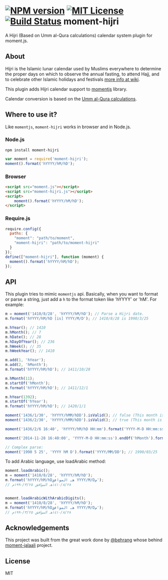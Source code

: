 [![NPM version][npm-version-image]][npm-url] [![MIT License][license-image]][license-url] [![Build Status][travis-image]][travis-url]
moment-hijri
==============

A Hijri (Based on Umm al-Qura calculations) calendar system plugin for moment.js.

About
-----

Hijri is the Islamic lunar calendar used by Muslims everywhere to determine the proper days on which to observe the annual fasting, to attend Hajj, and to celebrate other Islamic holidays and festivals [more info at wiki](https://en.wikipedia.org/wiki/Islamic_calendar).

This plugin adds Hijri calendar support to [momentjs](http://momentjs.com) library.

Calendar conversion is based on the [Umm al-Qura calculations](http://www.ummulqura.org.sa/).

Where to use it?
---------------

Like `momentjs`, `moment-hijri` works in browser and in Node.js.

### Node.js

```shell
npm install moment-hijri
```


```js
var moment = require('moment-hijri');
moment().format('hYYYY/hM/hD');
```

### Browser
```html
<script src="moment.js"></script>
<script src="moment-hijri.js"></script>
<script>
	moment().format('hYYYY/hM/hD');
</script>
```

### Require.js

```js
require.config({
  paths: {
    "moment": "path/to/moment",
    "moment-hijri": "path/to/moment-hijri"
  }
});
define(["moment-hijri"], function (moment) {
  moment().format('hYYYY/hM/hD');
});
```

API
---

This plugin tries to mimic `momentjs` api. Basically, when you want to format or parse a string, just add a `h` to the format token like 'hYYYY' or 'hM'. For example:

```js
m = moment('1410/8/28', 'hYYYY/hM/hD'); // Parse a Hijri date.
m.format('hYYYY/hM/hD [is] YYYY/M/D'); // 1410/8/28 is 1990/3/25

m.hYear(); // 1410
m.hMonth(); // 7
m.hDate(); // 28
m.hDayOfYear(); // 236
m.hWeek(); // 35
m.hWeekYear(); // 1410

m.add(1, 'hYear');
m.add(2, 'hMonth');
m.format('hYYYY/hM/hD'); // 1411/10/28

m.hMonth(11);
m.startOf('hMonth');
m.format('hYYYY/hM/hD'); // 1411/12/1

m.hYear(1392);
m.startOf('hYear');
m.format('hYYYY/hM/hD'); // 1420/1/1

moment('1436/1/30', 'hYYYY/hMM/hDD').isValid(); // false (This month is only 29 days).
moment('1436/2/30', 'hYYYY/hMM/hDD').isValid(); // true (This month is 30 days).

moment('1436/2/6 16:40', 'hYYYY/hM/hD HH:mm').format('YYYY-M-D HH:mm:ss'); // 2014-11-28 16:40:00

moment('2014-11-28 16:40:00', 'YYYY-M-D HH:mm:ss').endOf('hMonth').format('hYYYY/hM/hD HH:mm:ss'); // 1436/2/30 23:59:59

// Complex parse:
moment('1990 5 25', 'YYYY hM D').format('YYYY/MM/DD'); // 1990/03/25
```

To add Arabic language, use loadArabic method:

```js
moment.loadArabic();
m = moment('1410/8/28', 'hYYYY/hM/hD');
m.format('hYYYY/hM/hDهـ الموافق YYYY/M/Dم');
// ١٤١٠/٨/٢٨هـ الموافق ١٩٩٠/٣/٢٥م


moment.loadArabicWithArabicDigits();
m = moment('1410/8/28', 'hYYYY/hM/hD');
m.format('hYYYY/hM/hDهـ الموافق YYYY/M/Dم');
// ١٤١٠/٨/٢٨هـ الموافق ١٩٩٠/٣/٢٥م
```

Acknowledgements
-------
This project was built from the great work done by [@behrang](https://github.com/behrang) whose behind [moment-jalaali](https://github.com/jalaali/moment-jalaali) project. 

License
-------

MIT

[license-image]: http://img.shields.io/badge/license-MIT-blue.svg?style=flat
[license-url]: LICENSE

[npm-url]: https://npmjs.org/package/moment-hijri
[npm-version-image]: http://img.shields.io/npm/v/moment-hijri.svg?style=flat

[travis-url]: https://travis-ci.org/xsoh/moment-hijri
[travis-image]: https://travis-ci.org/xsoh/moment-hijri.svg?style=flat
